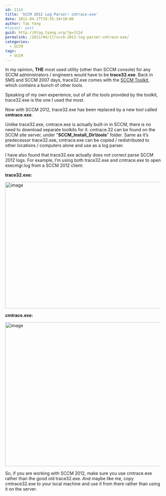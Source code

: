 ```yaml
---
id: 1114
title: 'SCCM 2012 Log Parser: cmtrace.exe'
date: 2012-04-17T19:35:19+10:00
author: Tao Yang
#layout: post
guid: http://blog.tyang.org/?p=1114
permalink: /2012/04/17/sccm-2012-log-parser-cmtrace-exe/
categories:
  - SCCM
tags:
  - SCCM
---
```

In my opinion, <strong>THE</strong> most used utility (other than SCCM console) for any SCCM administrators / engineers would have to be <strong>trace32.exe</strong>. Back in SMS and SCCM 2007 days, trace32.exe comes with the <a href="http://www.microsoft.com/download/en/details.aspx?id=9257">SCCM Toolkit</a>, which contains a bunch of other tools.

Speaking of my own experience, out of all the tools provided by the toolkit, trace32.exe is the one I used the most.

Now with SCCM 2012, trace32.exe has been replaced by a new tool called <strong>cmtrace.exe</strong>.

Unlike trace32.exe, cmtrace.exe is actually built-in in SCCM, there is no need to download separate toolkits for it. cmtrace.32 can be found on the SCCM site server, under "**SCCM_Install_Dir\tools**" folder. Same as it’s predecessor trace32.exe, cmtrace.exe can be copied / redistributed to other locations / computers alone and use as a log parser.

I have also found that trace32.exe actually does not correct parse SCCM 2012 logs. For example, I’m using both trace32.exe and cmtrace.exe to open execmgr.log from a SCCM 2012 client:

<strong>trace32.exe:</strong>

<a href="http://blog.tyang.org/wp-content/uploads/2012/04/image8.png"><img style="background-image: none; padding-left: 0px; padding-right: 0px; display: inline; padding-top: 0px; border: 0px;" title="image" src="http://blog.tyang.org/wp-content/uploads/2012/04/image_thumb8.png" alt="image" width="580" height="410" border="0" /></a>

<strong>cmtrace.exe:</strong>

<a href="http://blog.tyang.org/wp-content/uploads/2012/04/image9.png"><img style="background-image: none; padding-left: 0px; padding-right: 0px; display: inline; padding-top: 0px; border: 0px;" title="image" src="http://blog.tyang.org/wp-content/uploads/2012/04/image_thumb9.png" alt="image" width="580" height="467" border="0" /></a>

So, if you are working with SCCM 2012, make sure you use cmtrace.exe rather than the good old trace32.exe. And maybe like me, copy cmtrace32.exe to your local machine and use it from there rather than using it on the server.